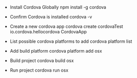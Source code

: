 + Install Cordova Globally
npm install -g cordova

+ Confirm Cordova is installed
cordova -v

+ Create a new cordova app
cordova create cordovaTest io.cordova.hellocordova CordovaApp

+ List possible cordova platforms to add
cordova platform list

+ Add build platform
cordova platform add osx

+ Build project
cordova build osx

+ Run project
cordova run osx